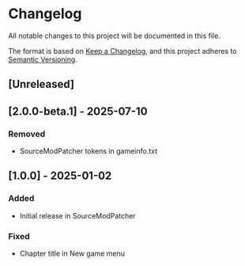 # Changelog

All notable changes to this project will be documented in this file.

The format is based on [Keep a Changelog](https://keepachangelog.com/en/1.1.0/),
and this project adheres to [Semantic Versioning](https://semver.org/spec/v2.0.0.html).

## [Unreleased]

## [2.0.0-beta.1] - 2025-07-10

### Removed

- SourceModPatcher tokens in gameinfo.txt

## [1.0.0] - 2025-01-02

### Added

- Initial release in SourceModPatcher

### Fixed

- Chapter title in New game menu
